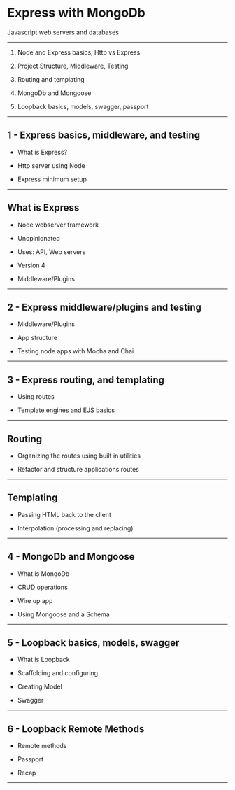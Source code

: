 # Express with MongoDb

Javascript web servers and databases


---


1. Node and Express basics, Http vs Express

2. Project Structure, Middleware, Testing

3. Routing and templating

4. MongoDb and Mongoose

5. Loopback basics, models, swagger, passport


---

## 1 - Express basics, middleware, and testing

* What is Express?

* Http server using Node

* Express minimum setup


----


## What is Express

* Node webserver framework

* Unopinionated

* Uses: API, Web servers

* Version 4

* Middleware/Plugins


---


## 2 - Express middleware/plugins and testing

* Middleware/Plugins

* App structure

* Testing node apps with Mocha and Chai


---


## 3 - Express routing, and templating

* Using routes

* Template engines and EJS basics


----

## Routing

* Organizing the routes using built in utilities

* Refactor and structure applications routes


----

## Templating

* Passing HTML back to the client

* Interpolation (processing and replacing)


---

## 4 - MongoDb and Mongoose

* What is MongoDb

* CRUD operations

* Wire up app

* Using Mongoose and a Schema


---


## 5 - Loopback basics, models, swagger

* What is Loopback

* Scaffolding and configuring

* Creating Model

* Swagger


---


## 6 - Loopback Remote Methods

* Remote methods

* Passport

* Recap


---
